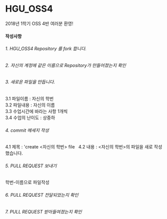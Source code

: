 # HGU_OSS4
2018년 1학기 OSS 4반 여러분 환영!  
  
#### 작성사항  

###### 1. HGU_OSS4 Repository 를 fork 합니다.  
###### 2. 자신의 계정에 같은 이름으로 Repository가 만들어졌는지 확인  
###### 3. 새로운 파일을 만듭니다.  
  3.1 파일이름 : 자신의 학번  
  3.2 파일내용 : 자신의 이름  
  3.3 수업시간에 바라는 사항 1개씩  
  3.4 수업의 난이도 : 상중하  
###### 4. commit 메세지 작성  
  4.1 제목 : 'create <자신의 학번> file  
  4.2 내용 : <자신의 학번>의 파일을 새로 작성했습니다.    
###### 5. PULL REQUEST 보내기  
  학번-이름으로 파일작성  
###### 6. PULL REQUEST 전달되었는지 확인  
###### 7. PULL REQUEST 받아들여졌는지 확인  
